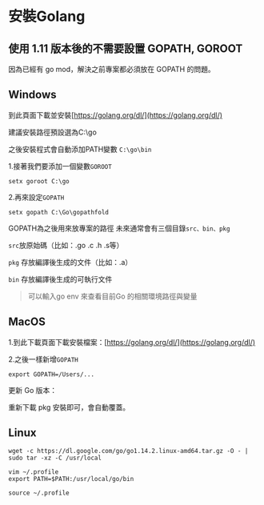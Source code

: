 # 安裝Golang

## 使用 1.11 版本後的不需要設置 GOPATH, GOROOT

因為已經有 go mod，解決之前專案都必須放在 GOPATH 的問題。

## Windows

到此頁面下載並安裝[https://golang.org/dl/](https://golang.org/dl/)

建議安裝路徑預設選為C:\go

之後安裝程式會自動添加PATH變數 `C:\go\bin`

1.接著我們要添加一個變數`GOROOT`

```
setx goroot C:\go
```

2.再來設定`GOPATH`

```
setx gopath C:\Go\gopathfold
```

GOPATH為之後用來放專案的路徑 未來通常會有三個目錄`src、bin、pkg`

`src`放原始碼（比如：.go .c .h .s等）

`pkg` 存放編譯後生成的文件（比如：.a）

`bin` 存放編譯後生成的可執行文件

> 可以輸入go env 來查看目前Go 的相關環境路徑與變量

## MacOS

1.到此下載頁面下載安裝檔案：[https://golang.org/dl/](https://golang.org/dl/)

2.之後一樣新增`GOPATH`

```
export GOPATH=/Users/...
```

更新 Go 版本：

重新下載 pkg 安裝即可，會自動覆蓋。

## Linux

```
wget -c https://dl.google.com/go/go1.14.2.linux-amd64.tar.gz -O - | sudo tar -xz -C /usr/local

vim ~/.profile
export PATH=$PATH:/usr/local/go/bin

source ~/.profile
```
